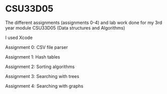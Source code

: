 # CSU33D05

The different assignments (assignments 0-4) and lab work done for my 3rd year module CSU33D05 (Data structures and Algorithms)

I used Xcode

Assignment 0: CSV file parser

Assignment 1: Hash tables

Assignment 2: Sorting algorithms

Assignment 3: Searching with trees

Assignment 4: Searching with graphs
